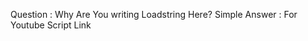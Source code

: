 Question : Why Are You writing Loadstring Here?
                                 Simple Answer : For Youtube Script Link
